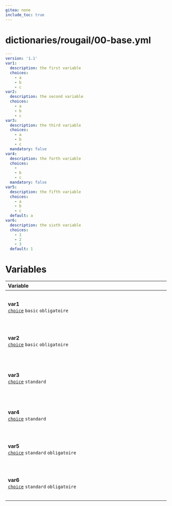```yaml
---
gitea: none
include_toc: true
---
```

# dictionaries/rougail/00-base.yml

```yaml
---
version: '1.1'
var1:
  description: the first variable
  choices:
    - a
    - b
    - c
var2:
  description: the second variable
  choices:
    - a
    - b
    - c
var3:
  description: the third variable
  choices:
    - a
    - b
    - c
  mandatory: false
var4:
  description: the forth variable
  choices:
    - 
    - b
    - c
  mandatory: false
var5:
  description: the fifth variable
  choices:
    - a
    - b
    - c
  default: a
var6:
  description: the sixth variable
  choices:
    - 1
    - 2
    - 3
  default: 1
```
# Variables

| Variable&nbsp;&nbsp;&nbsp;&nbsp;&nbsp;&nbsp;&nbsp;&nbsp;&nbsp;&nbsp;&nbsp;&nbsp;&nbsp;&nbsp;&nbsp;&nbsp;&nbsp;&nbsp;&nbsp;&nbsp;&nbsp;&nbsp;&nbsp;&nbsp;&nbsp;&nbsp;&nbsp;&nbsp;&nbsp;&nbsp;&nbsp;&nbsp;&nbsp;&nbsp;&nbsp;&nbsp;&nbsp;&nbsp;&nbsp;&nbsp;&nbsp;&nbsp;&nbsp;&nbsp;&nbsp;&nbsp;&nbsp;&nbsp;&nbsp;&nbsp;&nbsp;&nbsp;&nbsp;&nbsp;&nbsp;&nbsp;&nbsp;&nbsp;&nbsp;&nbsp;&nbsp;&nbsp;&nbsp;&nbsp;&nbsp;&nbsp;&nbsp;&nbsp;&nbsp;&nbsp;&nbsp;&nbsp;&nbsp;&nbsp;&nbsp;&nbsp;&nbsp;&nbsp;&nbsp;&nbsp;&nbsp;&nbsp;&nbsp;&nbsp;&nbsp;&nbsp;&nbsp;&nbsp;&nbsp;&nbsp;&nbsp;&nbsp;&nbsp;&nbsp;&nbsp;&nbsp;&nbsp;&nbsp;&nbsp;&nbsp;   | Description&nbsp;&nbsp;&nbsp;&nbsp;&nbsp;&nbsp;&nbsp;&nbsp;&nbsp;&nbsp;&nbsp;&nbsp;&nbsp;&nbsp;&nbsp;&nbsp;&nbsp;&nbsp;&nbsp;&nbsp;&nbsp;&nbsp;&nbsp;&nbsp;&nbsp;&nbsp;&nbsp;&nbsp;&nbsp;&nbsp;&nbsp;&nbsp;&nbsp;&nbsp;&nbsp;&nbsp;&nbsp;&nbsp;&nbsp;&nbsp;&nbsp;&nbsp;&nbsp;&nbsp;&nbsp;&nbsp;&nbsp;&nbsp;&nbsp;&nbsp;&nbsp;&nbsp;&nbsp;&nbsp;&nbsp;&nbsp;&nbsp;&nbsp;&nbsp;&nbsp;&nbsp;&nbsp;&nbsp;&nbsp;&nbsp;&nbsp;&nbsp;&nbsp;&nbsp;&nbsp;&nbsp;&nbsp;&nbsp;&nbsp;&nbsp;&nbsp;&nbsp;&nbsp;&nbsp;&nbsp;&nbsp;&nbsp;&nbsp;&nbsp;&nbsp;&nbsp;&nbsp;&nbsp;&nbsp;&nbsp;&nbsp;&nbsp;&nbsp;&nbsp;&nbsp;&nbsp;&nbsp;   |
|------------------------------------------------------------------------------------------------------------------------------------------------------------------------------------------------------------------------------------------------------------------------------------------------------------------------------------------------------------------------------------------------------------------------------------------------------------------------------------------------------------------------------------------------------------------------------------------------------------------------------------|---------------------------------------------------------------------------------------------------------------------------------------------------------------------------------------------------------------------------------------------------------------------------------------------------------------------------------------------------------------------------------------------------------------------------------------------------------------------------------------------------------------------------------------------------------------------------------------------------------------------|
| **var1**<br/>[`choice`](https://rougail.readthedocs.io/en/latest/variable.html#variables-types) `basic` `obligatoire`                                                                                                                                                                                                                                                                                                                                                                                                                                                                                                              | The first variable.<br/>**Choix**: <br/>- a<br/>- b<br/>- c                                                                                                                                                                                                                                                                                                                                                                                                                                                                                                                                                         |
| **var2**<br/>[`choice`](https://rougail.readthedocs.io/en/latest/variable.html#variables-types) `basic` `obligatoire`                                                                                                                                                                                                                                                                                                                                                                                                                                                                                                              | The second variable.<br/>**Choix**: <br/>- a<br/>- b<br/>- c                                                                                                                                                                                                                                                                                                                                                                                                                                                                                                                                                        |
| **var3**<br/>[`choice`](https://rougail.readthedocs.io/en/latest/variable.html#variables-types) `standard`                                                                                                                                                                                                                                                                                                                                                                                                                                                                                                                         | The third variable.<br/>**Choix**: <br/>- a<br/>- b<br/>- c<br/>- null                                                                                                                                                                                                                                                                                                                                                                                                                                                                                                                                              |
| **var4**<br/>[`choice`](https://rougail.readthedocs.io/en/latest/variable.html#variables-types) `standard`                                                                                                                                                                                                                                                                                                                                                                                                                                                                                                                         | The forth variable.<br/>**Choix**: <br/>- null<br/>- b<br/>- c                                                                                                                                                                                                                                                                                                                                                                                                                                                                                                                                                      |
| **var5**<br/>[`choice`](https://rougail.readthedocs.io/en/latest/variable.html#variables-types) `standard` `obligatoire`                                                                                                                                                                                                                                                                                                                                                                                                                                                                                                           | The fifth variable.<br/>**Choix**: <br/>- a ← (defaut)<br/>- b<br/>- c                                                                                                                                                                                                                                                                                                                                                                                                                                                                                                                                              |
| **var6**<br/>[`choice`](https://rougail.readthedocs.io/en/latest/variable.html#variables-types) `standard` `obligatoire`                                                                                                                                                                                                                                                                                                                                                                                                                                                                                                           | The sixth variable.<br/>**Choix**: <br/>- 1 ← (defaut)<br/>- 2<br/>- 3                                                                                                                                                                                                                                                                                                                                                                                                                                                                                                                                              |


